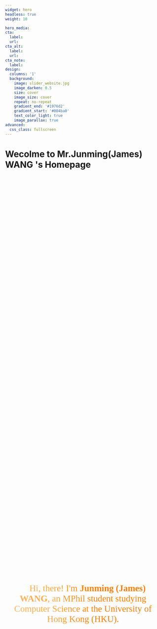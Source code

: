 ```yaml
---
widget: hero
headless: true
weight: 10

hero_media: 
cta:
  label: 
  url: 
cta_alt:
  label: 
  url: 
cta_note:
  label: 
design:
  columns: '1'
  background:
    image: slider_website.jpg
    image_darken: 0.5
    size: cover
    image_size: cover
    repeat: no-repeat
    gradient_end: '#1976d2'
    gradient_start: '#004ba0'
    text_color_light: true
    image_parallax: true
advanced:
  css_class: fullscreen
---
```


<h1>Wecolme to Mr.Junming(James) WANG 's Homepage</h1>
<div style="width: 100%;height: 100%;color:white;">
  <div style="font-size: 29px; background: #FFB76B; background: linear-gradient(to right, #FFB76B 0%, #FFA73D 30%, #FF7C00 60%, #FF7F04 100%); -webkit-background-clip: text; -webkit-text-fill-color: transparent;position: absolute; top: 50%; left: 50%;transform: translate(-50%, -50%);text-align: center;font-family:Georgia; ">
    👋 Hi, there! I'm <span style="font-weight:bold;">Junming (James) WANG</span>, an MPhil student studying Computer Science at the University of Hong Kong (HKU).

  </div>
<div>

